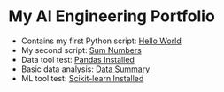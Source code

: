 # My AI Engineering Portfolio  
- Contains my first Python script: [Hello World](hello_world.py)  
- My second script: [Sum Numbers](sum_numbers.py)
- Data tool test: [Pandas Installed](pandas_test.py) 
- Basic data analysis: [Data Summary](data_analysis.py) 
- ML tool test: [Scikit-learn Installed](ml_test.py)  
